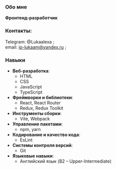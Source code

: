 ### Обо мне
**Фронтенд-разработчик**

### Контакты:
Telegram: @Lukaalexa ;\
email: ip-lukaam@yandex.ru ;



### Навыки

- **Веб-разработка**:
  - HTML
  - CSS
  - JavaScript
  - TypeScript
- **Фреймворки и библиотеки**:
  - React, React Router
  - Redux, Redux Toolkit
- **Инструменты сборки**:
  - Vite, Webpack
- **Управление пакетами**:
  - npm, yarn
- **Кодирование и качество кода**:
  - EsLint
- **Системы контроля версий**:
  - Git
- **Языковые навыки**:
  - Английский язык (B2 – Upper-Intermediate)
